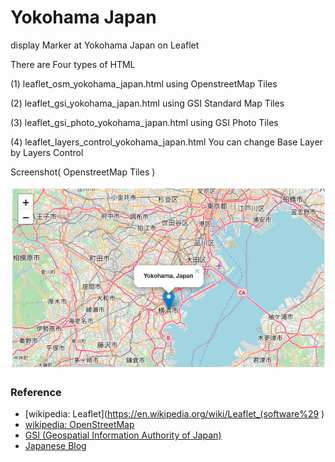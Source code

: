  Yokohama Japan
===============

display Marker at Yokohama Japan on Leaflet 
 
There are Four types of HTML
 
(1) leaflet_osm_yokohama_japan.html
using OpenstreetMap Tiles

(2) leaflet_gsi_yokohama_japan.html
using GSI Standard Map Tiles

(3) leaflet_gsi_photo_yokohama_japan.html
using GSI Photo Tiles

(4) leaflet_layers_control_yokohama_japan.html
You can change Base Layer by Layers Control


Screenshot( OpenstreetMap Tiles )

![yokohama japan](https://github.com/ohwada/World_Countries/blob/main/leaflet/yokohama_japan/screenshots/leaflet_osm_yokohama_japan.png)

### Reference

- [wikipedia: Leaflet](https://en.wikipedia.org/wiki/Leaflet_(software%29 )  
- [wikipedia: OpenStreetMap](https://en.wikipedia.org/wiki/OpenStreetMap)
- [GSI (Geospatial Information Authority of Japan)](https://www.gsi.go.jp/kankyochiri/gm_japan_e.html)
- [Japanese Blog](https://ken-ohwada.hatenadiary.org/entry/2023/07/08/095406)
